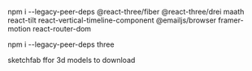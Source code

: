 npm i --legacy-peer-deps @react-three/fiber @react-three/drei maath react-tilt react-vertical-timeline-component @emailjs/browser framer-motion react-router-dom 

npm i --legacy-peer-deps three

sketchfab ffor 3d models to download